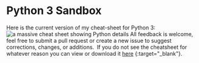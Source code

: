 # Python 3 Sandbox
Here is the current version of my cheat-sheet for Python 3:
![a massive cheat sheet showing Python details](https://i.imgur.com/R9O6e3f.jpg)
All feedback is welcome, feel free to submit a pull request or create a new issue to suggest corrections, changes, or additions. &nbsp;If you do not see the cheatsheet for whatever reason you can view or download it [here](https://drive.google.com/file/d/1l2QqzHdfAmrQxy3aPAzy6UsL8Ol36hHZ/view?usp=sharing) {:target="_blank"}.&nbsp;
